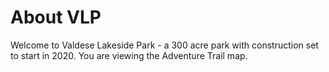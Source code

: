 # About VLP

Welcome to Valdese Lakeside Park - a 300 acre park with construction set to start in 2020. You are viewing the Adventure Trail map.